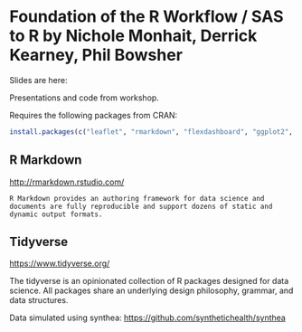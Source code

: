 # Foundation of the R Workflow / SAS to R by Nichole Monhait, Derrick Kearney, Phil Bowsher

Slides are here:

Presentations and code from workshop.

Requires the following packages from CRAN:

```r
install.packages(c("leaflet", "rmarkdown", "flexdashboard", "ggplot2", "plotly", "tidyverse"))
``` 

## **R Markdown**

http://rmarkdown.rstudio.com/
  
    R Markdown provides an authoring framework for data science and documents are fully reproducible and support dozens of static and dynamic output formats.
    
## **Tidyverse**

https://www.tidyverse.org/

  The tidyverse is an opinionated collection of R packages designed for data science. All packages share an underlying design philosophy, grammar, and data structures. 

Data simulated using synthea: https://github.com/synthetichealth/synthea
